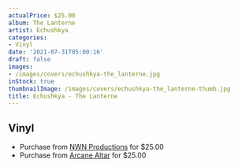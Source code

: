 ```yaml
---
actualPrice: $25.00
album: The Lanterne
artist: Echushkya
categories:
- Vinyl
date: '2021-07-31T05:00:16'
draft: false
images:
- /images/covers/echushkya-the_lanterne.jpg
inStock: true
thumbnailImage: /images/covers/echushkya-the_lanterne-thumb.jpg
title: Echushkya - The Lanterne
---
```


## Vinyl
* Purchase from [NWN Productions](http://shop.nwnprod.com/index.php?route=product/product&path=75&product_id=16751&sort=pd.name&order=ASC) for $25.00
* Purchase from [Arcane Altar](https://arcanealtar.bigcartel.com/product/echushkya-the-lanterne-12-lp) for $25.00
